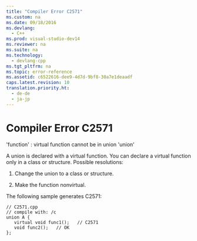 ```yaml
---
title: "Compiler Error C2571"
ms.custom: na
ms.date: 09/18/2016
ms.devlang: 
  - C++
ms.prod: visual-studio-dev14
ms.reviewer: na
ms.suite: na
ms.technology: 
  - devlang-cpp
ms.tgt_pltfrm: na
ms.topic: error-reference
ms.assetid: c6522616-dee9-4d7d-9bf8-30a7e1deaadf
caps.latest.revision: 10
translation.priority.ht: 
  - de-de
  - ja-jp
---
```

# Compiler Error C2571
'function' : virtual function cannot be in union 'union'  
  
 A union is declared with a virtual function. You can declare a virtual function only in a class or structure.  Possible resolutions:  
  
1.  Change the union to a class or structure.  
  
2.  Make the function nonvirtual.  
  
 The following sample generates C2571:  
  
```  
// C2571.cpp  
// compile with: /c  
union A {  
   virtual void func1();   // C2571  
   void func2();   // OK  
};  
```